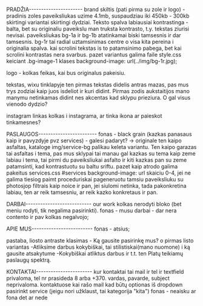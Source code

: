 PRADŽIA----------------------
brand skiltis (pati pirma su zole ir logo)
-pradinis zoles paveiksliukas uzime 4.1mb, suspaudziau iki 450kb - 300kb skirtingi variantai skirtingi dydziai. Teksto spalva labiausiai kontrastinga - balta, bet su originaliu paveikslu man truksta kontrasto, t.y. tekstas ziurisi nevisai. paveiksliukas bg-1a ir bg-1b atatinkamai biski tamsesnis ir dar tamsesnis. bg-1r tai radial uztamsinimas centre o visa kita pereina i originalia spalva. kai scrolini tekstas is to patamsinimo pabega, bet kai scrolini kontrastas nera svarbus. pazet variantus galima faile style.css keiciant .bg-image-1 klases background-image: url(../img/bg-1r.jpg);

logo - kolkas feikas, kai bus originalus pakeisiu.

tekstas, wixu tinklapyje ten pirmas tekstas didelis antras mazas, pas mus trys zodziai kaip juos isdeliot ir kuri didint. Pirmas zodis aukstaitijos mano manymu netinkamas didint nes akcentas kad sklypu prieziura. O gal visus vienodo dydzio?

instagram linkas kolkas i instagrama, ar tinka ikona ar paieskot tinkamesnes?

PASLAUGOS------------------------
fonas - black grain (kazkas panasaus kaip ir pavyzdyje pvz services) - galesi padaryt?
-> originale ten kaipo asfaltas, kataloge img/service-bg palikau keleta variantu. Ten kaipo garazas tai asfaltas i tema, pas mus sklypai tai manau gal kazkas su tema kaip zeme labiau i tema, tai pirmi du paveiksliukai asfalto ir kiti kazkas pan su zeme patamsinti, kad kontrastuotu su baltu sriftu. pazet kaip atrodo galima pakeitus services.css #services background-image: url skaiciu 0-4, jei ne galima tiesiog paimt proceduriskai pageneruotu tamsiu paveiksliuku su photosjop filtrais kaip noice ir pan, jei siulomi netinka, tada pakonkretina labiau, ten ar reik tamsesniu, ar reik kazko konkretaus ir pan.

DARBAI---------------------------
our work kolkas nerodyti bloko (bet meniu rodyti, tik negalima pasirinkti).
fonas - musu darbai - dar nera contento ir pav kolkas negalvojo;

APIE MUS-------------------------
fonas - atsius;

pastaba, liosto antraste klasimas - Ką gausite pasirinkę mus? o pirmas listo variantas -Atliksime darbus kokybiškai, tai stilistiskai(mano nuomone) i ką gausite atsakytume -Kokybiškai atliktus darbus ir t.t. ten Platų teikiamų paslaugų spektrą.

KONTAKTAI-----------------------
kur kontaktai tai mail ir tel ir textfield privaloma, tel nr prasideda 8 arba +370. vardas, pavarde, subject neprivaloma.
kontaktuose kai rašo mail kad būtų optionas iš dropdown pasirinkt service (jeigu nori užklaust, tai kategorija "kita")
fonas - neaisku ar fona det ar nede
